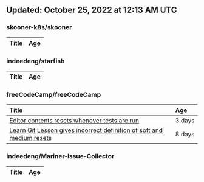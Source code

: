 ## Updated: October 25, 2022 at 12:13 AM UTC


### skooner-k8s/skooner
|**Title**|**Age**|
|:----|:----|


### indeedeng/starfish
|**Title**|**Age**|
|:----|:----|


### freeCodeCamp/freeCodeCamp
|**Title**|**Age**|
|:----|:----|
|[Editor contents resets whenever tests are run](https://github.com/freeCodeCamp/freeCodeCamp/issues/48173)|3&nbsp;days|
|[Learn Git Lesson gives incorrect definition of soft and medium resets](https://github.com/freeCodeCamp/freeCodeCamp/issues/48079)|8&nbsp;days|


### indeedeng/Mariner-Issue-Collector
|**Title**|**Age**|
|:----|:----|